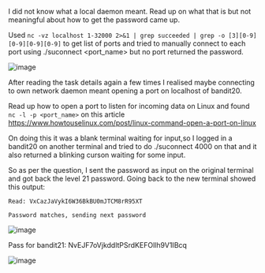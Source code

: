 I did not know what a local daemon meant. Read up on what that is but not meaningful about how to get the password came up.

Used ```nc -vz localhost 1-32000 2>&1 | grep succeeded | grep -o [3][0-9][0-9][0-9][0-9]``` to get list of ports and tried to manually connect to each port 
using ./suconnect <port_name> but no port returned the password.

![image](https://github.com/CoderZonora/overthewire_bandit_writeup/assets/140229408/e3d82db6-4b51-4c9e-8c96-01173af753ce)



After reading the task details again a few times I realised maybe connecting to own network daemon meant opening a port on localhost of bandit20. 


Read up how to open a port to listen for incoming data on Linux and found ```nc -l -p <port_name>``` on this article https://www.howtouselinux.com/post/linux-command-open-a-port-on-linux


On doing this it was a blank terminal waiting for input,so I logged in a bandit20 on another terminal and tried to do ./suconnect 4000 on that 
and it also returned a blinking curson waiting for some input. 


So as per the question, I sent the password as input on the original terminal and got back the level 21 password. Going back to the new terminal showed this output:

```
Read: VxCazJaVykI6W36BkBU0mJTCM8rR95XT

Password matches, sending next password
```
![image](https://github.com/CoderZonora/overthewire_bandit_writeup/assets/140229408/cf168e63-b9cc-4799-b1c0-ad2657b85a31)

Pass for bandit21: NvEJF7oVjkddltPSrdKEFOllh9V1IBcq

![image](https://github.com/CoderZonora/overthewire_bandit_writeup/assets/140229408/e3582e22-4187-4484-8ae2-0ac1eda30936)






 
